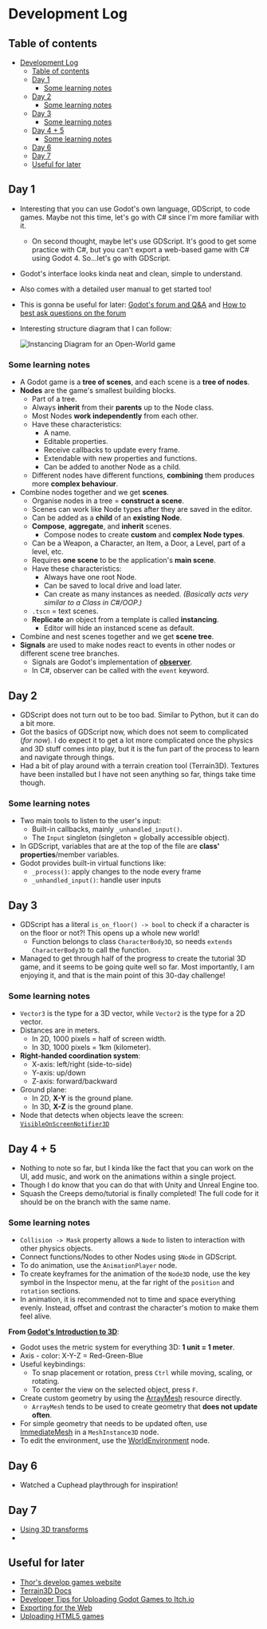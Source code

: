 # Development Log

## Table of contents

- [Development Log](#development-log)
  - [Table of contents](#table-of-contents)
  - [Day 1](#day-1)
    - [Some learning notes](#some-learning-notes)
  - [Day 2](#day-2)
    - [Some learning notes](#some-learning-notes-1)
  - [Day 3](#day-3)
    - [Some learning notes](#some-learning-notes-2)
  - [Day 4 + 5](#day-4--5)
    - [Some learning notes](#some-learning-notes-3)
  - [Day 6](#day-6)
  - [Day 7](#day-7)
  - [Useful for later](#useful-for-later)

## Day 1

- Interesting that you can use Godot's own language, GDScript, to code games. Maybe not this time, let's go with C# since I'm more familiar with it.
  - On second thought, maybe let's use GDScript. It's good to get some practice with C#, but you can't export a web-based game with C# using Godot 4. So...let's go with GDScript.
- Godot's interface looks kinda neat and clean, simple to understand.
- Also comes with a detailed user manual to get started too!
- This is gonna be useful for later: [Godot's forum and Q&A](https://forum.godotengine.org) and [How to best ask questions on the forum](https://docs.godotengine.org/en/stable/getting_started/introduction/learning_new_features.html#learning-with-the-community)
- Interesting structure diagram that I can follow:

  ![Instancing Diagram for an Open-World game](https://docs.godotengine.org/en/stable/_images/instancing_diagram_open_world.png "Instancing Diagram for an Open-World game - Godot")

### Some learning notes

- A Godot game is a **tree of scenes**, and each scene is a **tree of nodes**.
- **Nodes** are the game's smallest building blocks.
  - Part of a tree.
  - Always **inherit** from their **parents** up to the Node class.
  - Most Nodes **work independently** from each other.
  - Have these characteristics:
    - A name.
    - Editable properties.
    - Receive callbacks to update every frame.
    - Extendable with new properties and functions.
    - Can be added to another Node as a child.
  - Different nodes have different functions, **combining** them produces more **complex behaviour**.
- Combine nodes together and we get **scenes**.
  - Organise nodes in a tree = **construct a scene**.
  - Scenes can work like Node types after they are saved in the editor.
  - Can be added as a **child** of an **existing Node**.
  - **Compose**, **aggregate**, and **inherit** scenes.
    - Compose nodes to create **custom** and **complex Node types**.
  - Can be a Weapon, a Character, an Item, a Door, a Level, part of a level, etc.
  - Requires **one scene** to be the application's **main scene**.
  - Have these characteristics:
    - Always have one root Node.
    - Can be saved to local drive and load later.
    - Can create as many instances as needed. _(Basically acts very similar to a Class in C#/OOP.)_
  - `.tscn` = text scenes.
  - **Replicate** an object from a template is called **instancing**.
    - Editor will hide an instanced scene as default.
- Combine and nest scenes together and we get **scene tree**.
- **Signals** are used to make nodes react to events in other nodes or different scene tree branches.
  - Signals are Godot's implementation of [**observer**](https://gameprogrammingpatterns.com/observer.html).
  - In C#, observer can be called with the `event` keyword.

## Day 2

- GDScript does not turn out to be too bad. Similar to Python, but it can do a bit more.
- Got the basics of GDScript now, which does not seem to complicated (_for now_). I do expect it to get a lot more complicated once the physics and 3D stuff comes into play, but it is the fun part of the process to learn and navigate through things.
- Had a bit of play around with a terrain creation tool (Terrain3D). Textures have been installed but I have not seen anything so far, things take time though.

### Some learning notes

- Two main tools to listen to the user's input:
  - Built-in callbacks, mainly `_unhandled_input()`.
  - The `Input` singleton (singleton = globally accessible object).
- In GDScript, variables that are at the top of the file are **class' properties**/member variables.
- Godot provides built-in virtual functions like:
  - `_process()`: apply changes to the node every frame
  - `_unhandled_input()`: handle user inputs

## Day 3

- GDScript has a literal `is_on_floor() -> bool` to check if a character is on the floor or not?! This opens up a whole new world!
  - Function belongs to class `CharacterBody3D`, so needs `extends CharacterBody3D` to call the function.
- Managed to get through half of the progress to create the tutorial 3D game, and it seems to be going quite well so far. Most importantly, I am enjoying it, and that is the main point of this 30-day challenge!

### Some learning notes

- `Vector3` is the type for a 3D vector, while `Vector2` is the type for a 2D vector.
- Distances are in meters.
  - In 2D, 1000 pixels = half of screen width.
  - In 3D, 1000 pixels = 1km (kilometer).
- **Right-handed coordination system**:
  - X-axis: left/right (side-to-side)
  - Y-axis: up/down
  - Z-axis: forward/backward
- Ground plane:
  - In 2D, **X-Y** is the ground plane.
  - In 3D, **X-Z** is the ground plane.
- Node that detects when objects leave the screen: [`VisibleOnScreenNotifier3D`](https://docs.godotengine.org/en/stable/classes/class_visibleonscreennotifier3d.html#class-visibleonscreennotifier3d)

## Day 4 + 5

- Nothing to note so far, but I kinda like the fact that you can work on the UI, add music, and work on the animations within a single project.
- Though I do know that you can do that with Unity and Unreal Engine too.
- Squash the Creeps demo/tutorial is finally completed! The full code for it should be on the branch with the same name.

### Some learning notes

- `Collision -> Mask` property allows a `Node` to listen to interaction with other physics objects.
- Connect functions/Nodes to other Nodes using `$Node` in GDScript.
- To do animation, use the `AnimationPlayer` node.
- To create keyframes for the animation of the `Node3D` node, use the key symbol in the Inspector menu, at the far right of the `position` and `rotation` sections.
- In animation, it is recommended not to time and space everything evenly. Instead, offset and contrast the character's motion to make them feel alive.

**From [Godot's Introduction to 3D](https://docs.godotengine.org/en/stable/tutorials/3d/introduction_to_3d.html#doc-introduction-to-3d)**:

- Godot uses the metric system for everything 3D: **1 unit = 1 meter**.
- Axis - color: X-Y-Z = Red-Green-Blue
- Useful keybindings:
  - To snap placement or rotation, press `Ctrl` while moving, scaling, or rotating.
  - To center the view on the selected object, press `F`.
- Create custom geometry by using the [ArrayMesh](https://docs.godotengine.org/en/stable/classes/class_arraymesh.html#class-arraymesh) resource directly.
  - `ArrayMesh` tends to be used to create geometry that **does not update often**.
- For simple geometry that needs to be updated often, use [ImmediateMesh](https://docs.godotengine.org/en/stable/classes/class_immediatemesh.html#class-immediatemesh) in a `MeshInstance3D` node.
- To edit the environment, use the [WorldEnvironment](https://docs.godotengine.org/en/stable/classes/class_worldenvironment.html#class-worldenvironment) node.

## Day 6

- Watched a Cuphead playthrough for inspiration!

## Day 7

- [Using 3D transforms](https://docs.godotengine.org/en/stable/tutorials/3d/using_transforms.html)
-

## Useful for later

- [Thor's develop games website](www.develop.games)
- [Terrain3D Docs](https://terrain3d.readthedocs.io/en/stable/docs/texture_painting.html)
- [Developer Tips for Uploading Godot Games to Itch.io](https://www.reddit.com/r/godot/comments/s8zwq5/psa_developer_tips_for_uploading_godot_games_to/)
- [Exporting for the Web](https://docs.godotengine.org/en/stable/tutorials/export/exporting_for_web.html)
- [Uploading HTML5 games](https://itch.io/docs/creators/html5)
